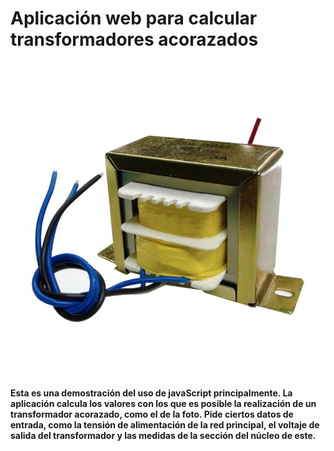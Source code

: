 # Aplicación web para calcular transformadores acorazados

![Un transformador](/images/transformador.jpg)

**Esta es una demostración del uso de javaScript principalmente.
La aplicación calcula los valores con los que es posible la realización de
un transformador acorazado, como el de la foto.
Pide ciertos datos de entrada, como la tensión de alimentación de la red
principal, el voltaje de salida del transformador y las medidas de la
sección del núcleo de este.**

